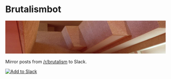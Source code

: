 # Brutalismbot

<img alt="brutalismbot" src="./docs/brutalismbot-banner.png"/>

Mirror posts from [/r/brutalism](https://reddit.com/r/brutalism) to Slack.

<a href="https://slack.com/oauth/authorize?client_id=588825324710.578676076417&scope=incoming-webhook">
  <img alt="Add to Slack" height="40" width="139" src="https://platform.slack-edge.com/img/add_to_slack.png" srcset="https://platform.slack-edge.com/img/add_to_slack.png 1x, https://platform.slack-edge.com/img/add_to_slack@2x.png 2x" />
</a>
